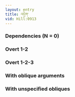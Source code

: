 ```yaml
---
layout: entry
title: འདྲེག་
vid: Hill:0913
---
```

### Dependencies (N = 0)


### Overt 1-2


### Overt 1-2-3


### With oblique arguments


### With unspecified obliques
